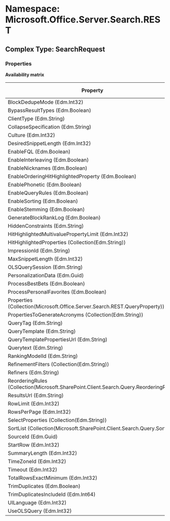 # Namespace: Microsoft.Office.Server.Search.REST

## Complex Type: SearchRequest

### Properties

**Availability matrix**

Property | SPO | SP 2019 | SP 2016 | SP 2013
----------|-----|---------|---------|--------
BlockDedupeMode (Edm.Int32) | ✔ | ✔ | ✔ | ✔
BypassResultTypes (Edm.Boolean) | ✔ | ✔ | ✔ | ✔
ClientType (Edm.String) | ✔ | ✔ | ✔ | ✔
CollapseSpecification (Edm.String) | ✔ | ✔ | ✔ | ✔
Culture (Edm.Int32) | ✔ | ✔ | ✔ | ✔
DesiredSnippetLength (Edm.Int32) | ✔ | ✔ | ✔ | ✔
EnableFQL (Edm.Boolean) | ✔ | ✔ | ✔ | ✔
EnableInterleaving (Edm.Boolean) | ✔ | ✔ | ✔ | ✔
EnableNicknames (Edm.Boolean) | ✔ | ✔ | ✔ | ✔
EnableOrderingHitHighlightedProperty (Edm.Boolean) | ✔ | ✔ | ✔ | ✔
EnablePhonetic (Edm.Boolean) | ✔ | ✔ | ✔ | ✔
EnableQueryRules (Edm.Boolean) | ✔ | ✔ | ✔ | ✔
EnableSorting (Edm.Boolean) | ✔ | ✔ | ✔ | ✔
EnableStemming (Edm.Boolean) | ✔ | ✔ | ✔ | ✔
GenerateBlockRankLog (Edm.Boolean) | ✔ | ✔ | ✔ | ✔
HiddenConstraints (Edm.String) | ✔ | ✔ | ✔ | ✔
HitHighlightedMultivaluePropertyLimit (Edm.Int32) | ✔ | ✔ | ✔ | ✔
HitHighlightedProperties (Collection(Edm.String)) | ✔ | ✔ | ✔ | ✔
ImpressionId (Edm.String) | ✔ | ✔ | ✔ | ✔
MaxSnippetLength (Edm.Int32) | ✔ | ✔ | ✔ | ✔
OLSQuerySession (Edm.String) | ✔ | ✔ | ✖ | ✖
PersonalizationData (Edm.Guid) | ✔ | ✔ | ✔ | ✔
ProcessBestBets (Edm.Boolean) | ✔ | ✔ | ✔ | ✔
ProcessPersonalFavorites (Edm.Boolean) | ✔ | ✔ | ✔ | ✔
Properties (Collection(Microsoft.Office.Server.Search.REST.QueryProperty)) | ✔ | ✔ | ✔ | ✔
PropertiesToGenerateAcronyms (Collection(Edm.String)) | ✔ | ✖ | ✖ | ✖
QueryTag (Edm.String) | ✔ | ✔ | ✔ | ✔
QueryTemplate (Edm.String) | ✔ | ✔ | ✔ | ✔
QueryTemplatePropertiesUrl (Edm.String) | ✔ | ✔ | ✔ | ✔
Querytext (Edm.String) | ✔ | ✔ | ✔ | ✔
RankingModelId (Edm.String) | ✔ | ✔ | ✔ | ✔
RefinementFilters (Collection(Edm.String)) | ✔ | ✔ | ✔ | ✔
Refiners (Edm.String) | ✔ | ✔ | ✔ | ✔
ReorderingRules (Collection(Microsoft.SharePoint.Client.Search.Query.ReorderingRule)) | ✔ | ✔ | ✔ | ✔
ResultsUrl (Edm.String) | ✔ | ✔ | ✔ | ✔
RowLimit (Edm.Int32) | ✔ | ✔ | ✔ | ✔
RowsPerPage (Edm.Int32) | ✔ | ✔ | ✔ | ✔
SelectProperties (Collection(Edm.String)) | ✔ | ✔ | ✔ | ✔
SortList (Collection(Microsoft.SharePoint.Client.Search.Query.Sort)) | ✔ | ✔ | ✔ | ✔
SourceId (Edm.Guid) | ✔ | ✔ | ✔ | ✔
StartRow (Edm.Int32) | ✔ | ✔ | ✔ | ✔
SummaryLength (Edm.Int32) | ✔ | ✔ | ✔ | ✔
TimeZoneId (Edm.Int32) | ✔ | ✔ | ✔ | ✔
Timeout (Edm.Int32) | ✔ | ✔ | ✔ | ✔
TotalRowsExactMinimum (Edm.Int32) | ✔ | ✔ | ✔ | ✔
TrimDuplicates (Edm.Boolean) | ✔ | ✔ | ✔ | ✔
TrimDuplicatesIncludeId (Edm.Int64) | ✔ | ✔ | ✔ | ✔
UILanguage (Edm.Int32) | ✔ | ✔ | ✔ | ✔
UseOLSQuery (Edm.Int32) | ✔ | ✔ | ✖ | ✖
